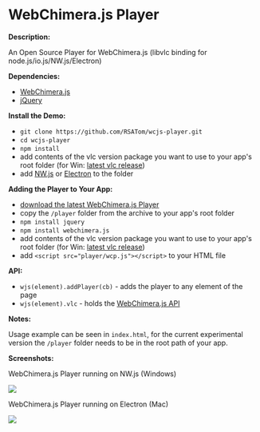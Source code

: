 # WebChimera.js Player
**Description:**

An Open Source Player for WebChimera.js (libvlc binding for node.js/io.js/NW.js/Electron)

**Dependencies:**
- [WebChimera.js](https://github.com/RSATom/WebChimera.js)
- [jQuery](https://www.npmjs.com/package/jquery)

**Install the Demo:**
- ``git clone https://github.com/RSATom/wcjs-player.git``
- ``cd wcjs-player``
- ``npm install``
- add contents of the vlc version package you want to use to your app's root folder (for Win: [latest vlc release](http://www.videolan.org/vlc/download-windows.html))
- add [NW.js](http://nwjs.io/) or [Electron](http://electron.atom.io/) to the folder

**Adding the Player to Your App:**
- [download the latest WebChimera.js Player](https://github.com/jaruba/wcjs-player/archive/master.zip)
- copy the ``/player`` folder from the archive to your app's root folder
- ``npm install jquery``
- ``npm install webchimera.js``
- add contents of the vlc version package you want to use to your app's root folder (for Win: [latest vlc release](http://www.videolan.org/vlc/download-windows.html))
- add ``<script src="player/wcp.js"></script>`` to your HTML file

**API:**
- ``wjs(element).addPlayer(cb)`` - adds the player to any element of the page
- ``wjs(element).vlc`` - holds the [WebChimera.js API](https://github.com/RSATom/WebChimera.js/wiki/JS-API)

**Notes:**

Usage example can be seen in ``index.html``, for the current experimental version the ``/player`` folder needs to be in the root path of your app.

**Screenshots:**

WebChimera.js Player running on NW.js (Windows)

<img src="http://webchimera.org/samples/wcjs-player.png">

WebChimera.js Player running on Electron (Mac)

<img src="http://webchimera.org/samples/wcjs-player-2.png">
